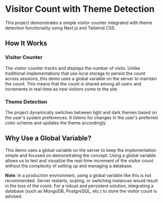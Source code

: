 # Visitor Count with Theme Detection

This project demonstrates a simple visitor counter integrated with theme detection functionality using Next.js and Tailwind CSS.

## How It Works

### Visitor Counter

The visitor counter tracks and displays the number of visits. Unlike traditional implementations that use local storage to persist the count across sessions, this demo uses a global variable on the server to maintain the count. This means that the count is shared among all users and increments in real-time as new visitors come to the site.

### Theme Detection

The project dynamically switches between light and dark themes based on the user's system preferences. It listens for changes in the user's preferred color scheme and updates the theme accordingly.

## Why Use a Global Variable?

This demo uses a global variable on the server to keep the implementation simple and focused on demonstrating the concept. Using a global variable allows us to test and visualize the real-time increment of the visitor count without the complexity of setting up and managing a database.

**Note**: In a production environment, using a global variable like this is not recommended. Server restarts, scaling, or switching instances would result in the loss of the count. For a robust and persistent solution, integrating a database (such as MongoDB, PostgreSQL, etc.) to store the visitor count is advised.